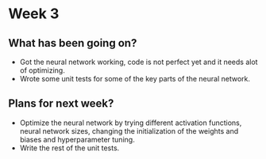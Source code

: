 # Week 3

## What has been going on?
- Got the neural network working, code is not perfect yet and it needs alot of optimizing.
- Wrote some unit tests for some of the key parts of the neural network.

## Plans for next week?
- Optimize the neural network by trying different activation functions, neural network sizes, changing the initialization of the weights and biases and hyperparameter tuning.
- Write the rest of the unit tests.
